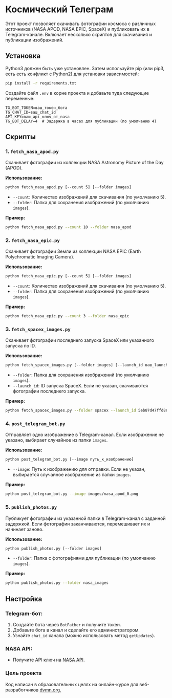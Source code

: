 # Космический Телеграм

Этот проект позволяет скачивать фотографии космоса с различных источников (NASA APOD, NASA EPIC, SpaceX) и публиковать их в Telegram-канале. Включает несколько скриптов для скачивания и публикации изображений.

## Установка

Python3 должен быть уже установлен. Затем используйте pip (или pip3, есть есть конфликт с Python2) для установки зависимостей:

```bash
pip install -r requirements.txt
```

Создайте файл `.env` в корне проекта и добавьте туда следующие переменные:

```env
TG_BOT_TOKEN=ваш_токен_бота
TG_CHAT_ID=ваш_chat_id
API_KEY=ваш_api_ключ_от_nasa
TG_BOT_DELAY=4  # Задержка в часах для публикации (по умолчанию 4)
```

## Скрипты

### 1. `fetch_nasa_apod.py`
Скачивает фотографии из коллекции NASA Astronomy Picture of the Day (APOD).

**Использование:**
```bash
python fetch_nasa_apod.py [--count 5] [--folder images]
```
- `--count`: Количество изображений для скачивания (по умолчанию 5).
- `--folder`: Папка для сохранения изображений (по умолчанию `images`).

**Пример:**
```bash
python fetch_nasa_apod.py --count 10 --folder nasa_apod
```

### 2. `fetch_nasa_epic.py`
Скачивает фотографии Земли из коллекции NASA EPIC (Earth Polychromatic Imaging Camera).

**Использование:**
```bash
python fetch_nasa_epic.py [--count 5] [--folder images]
```
- `--count`: Количество изображений для скачивания (по умолчанию 5).
- `--folder`: Папка для сохранения изображений (по умолчанию `images`).

**Пример:**
```bash
python fetch_nasa_epic.py --count 3 --folder nasa_epic
```

### 3. `fetch_spacex_images.py`
Скачивает фотографии последнего запуска SpaceX или указанного запуска по ID.

**Использование:**
```bash
python fetch_spacex_images.py [--folder images] [--launch_id ваш_launch_id]
```
- `--folder`: Папка для сохранения изображений (по умолчанию `images`).
- `--launch_id`: ID запуска SpaceX. Если не указан, скачиваются фотографии последнего запуска.

**Пример:**
```bash
python fetch_spacex_images.py --folder spacex --launch_id 5eb87d47ffd86e000604b38a
```

### 4. `post_telegram_bot.py`
Отправляет одно изображение в Telegram-канал. Если изображение не указано, выбирает случайное из папки `images`.

**Использование:**
```bash
python post_telegram_bot.py [--image путь_к_изображению]
```
- `--image`: Путь к изображению для отправки. Если не указан, выбирается случайное изображение из папки `images`.

**Пример:**
```bash
python post_telegram_bot.py --image images/nasa_apod_0.png
```

### 5. `publish_photos.py`
Публикует фотографии из указанной папки в Telegram-канал с заданной задержкой. Если фотографии заканчиваются, перемешивает их и начинает заново.

**Использование:**
```bash
python publish_photos.py [--folder images]
```
- `--folder`: Папка с фотографиями для публикации (по умолчанию `images`).

**Пример:**
```bash
python publish_photos.py --folder nasa_images
```

## Настройка

### Telegram-бот:
1. Создайте бота через `BotFather` и получите токен.
2. Добавьте бота в канал и сделайте его администратором.
3. Узнайте `chat_id` канала (можно использовать метод `getUpdates`).

### NASA API:
- Получите API ключ на [NASA API](https://api.nasa.gov/).

### Цель проекта
Код написан в образовательных целях на онлайн-курсе для веб-разработчиков [dvmn.org.](https://dvmn.org/)